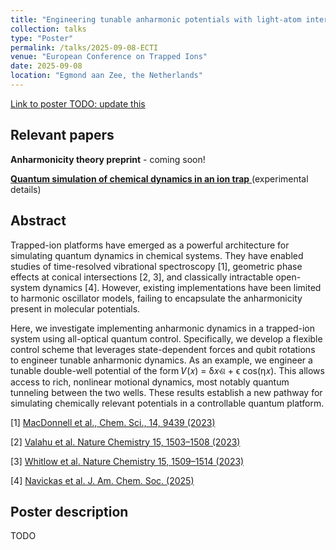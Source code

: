 ```yaml
---
title: "Engineering tunable anharmonic potentials with light-atom interaction for chemical dynamics simulations"
collection: talks
type: "Poster"
permalink: /talks/2025-09-08-ECTI
venue: "European Conference on Trapped Ions"
date: 2025-09-08
location: "Egmond aan Zee, the Netherlands"
---
```


[Link to poster TODO: update this](/files/posters/2024_EQUS_pagesize.pdf)

## Relevant papers

**Anharmonicity theory preprint** - coming soon!

[**Quantum simulation of chemical dynamics in an ion trap** ](https://doi.org/10.1039/D3SC02453A) (experimental details)

## Abstract

Trapped-ion platforms have emerged as a powerful architecture for simulating quantum dynamics in chemical systems. They have enabled studies of time-resolved vibrational spectroscopy [1], geometric phase effects at conical intersections [2, 3], and classically intractable open-system dynamics [4]. However, existing implementations have been limited to harmonic oscillator models, failing to encapsulate the anharmonicity present in molecular potentials.

Here, we investigate implementing anharmonic dynamics in a trapped-ion system using all-optical quantum control. Specifically, we develop a flexible control scheme that leverages state-dependent forces and qubit rotations to engineer tunable anharmonic dynamics. As an example, we engineer a tunable double-well potential of the form 𝑉(𝑥) = δ𝑥ଶ + ϵ cos(η𝑥). This allows access to rich, nonlinear motional dynamics, most notably quantum tunneling between the two wells. These results establish a new pathway for simulating chemically relevant potentials in a controllable quantum platform.

\[1\] [MacDonnell et al., Chem. Sci., 14, 9439 (2023)](https://doi.org/10.1039/D3SC02453A)

\[2\] [Valahu et al. Nature Chemistry 15, 1503–1508 (2023)](https://doi.org/10.1038/s41557-023-01300-3)

\[3\] [Whitlow et al. Nature Chemistry 15, 1509–1514 (2023)](https://doi.org/10.1038/s41557-023-01303-0)

\[4\] [Navickas et al. J. Am. Chem. Soc. (2025)](https://pubs.acs.org/doi/full/10.1021/jacs.5c03336)


## Poster description

TODO

